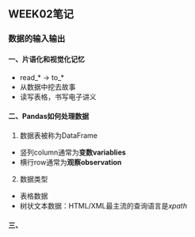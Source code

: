 ## WEEK02笔记
### 数据的输入输出
#### 一、片语化和视觉化记忆
* read_* → to_*
* 从数据中挖去故事
* 读写表格，书写电子讲义
#### 二、Pandas如何处理数据
1. 数据表被称为DataFrame
  * 竖列column通常为**变数variablies**
  * 横行row通常为**观察observation**
2. 数据类型
  * 表格数据
  * 树状文本数据：HTML/XML最主流的查询语言是*xpath*
#### 三、
